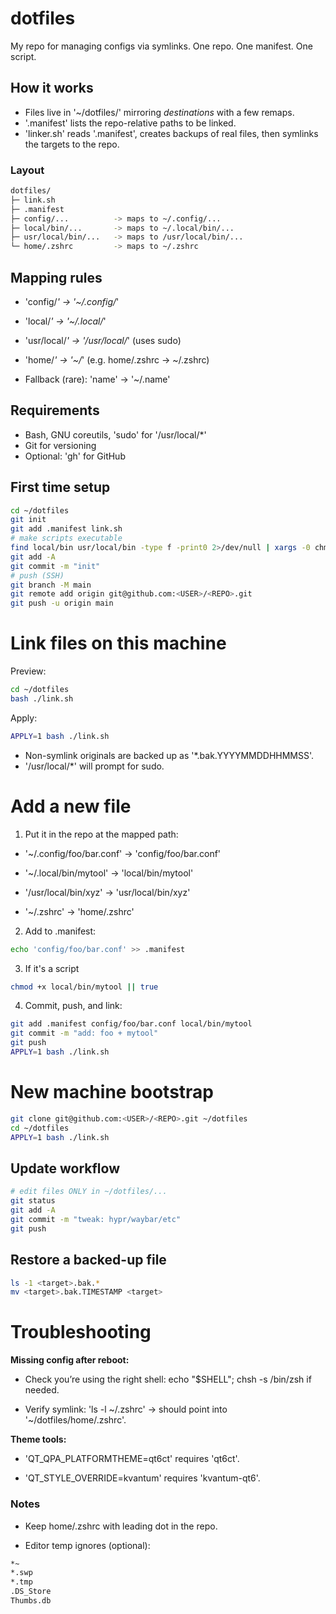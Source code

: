 # dotfiles
My repo for managing configs via symlinks. One repo. One manifest. One script.

## How it works
- Files live in '~/dotfiles/' mirroring *destinations* with a few remaps.
- '.manifest' lists the repo-relative paths to be linked.
- 'linker.sh' reads '.manifest', creates backups of real files, then symlinks the targets to the repo.

### Layout

```bash
dotfiles/
├─ link.sh
├─ .manifest
├─ config/...          -> maps to ~/.config/...
├─ local/bin/...       -> maps to ~/.local/bin/...
├─ usr/local/bin/...   -> maps to /usr/local/bin/...
└─ home/.zshrc         -> maps to ~/.zshrc
```

## Mapping rules

- 'config/*' → '~/.config/*'

- 'local/*' → '~/.local/*'

- 'usr/local/*' → '/usr/local/*' (uses sudo)

- 'home/*' → '~/*' (e.g. home/.zshrc → ~/.zshrc)

- Fallback (rare): 'name' → '~/.name'

## Requirements
- Bash, GNU coreutils, 'sudo' for '/usr/local/*'
- Git for versioning
- Optional: 'gh' for GitHub

## First time setup

```bash
cd ~/dotfiles
git init
git add .manifest link.sh
# make scripts executable
find local/bin usr/local/bin -type f -print0 2>/dev/null | xargs -0 chmod +x
git add -A
git commit -m "init"
# push (SSH)
git branch -M main
git remote add origin git@github.com:<USER>/<REPO>.git
git push -u origin main
```

# Link files on this machine

Preview:
```bash
cd ~/dotfiles
bash ./link.sh
```

Apply:
```bash
APPLY=1 bash ./link.sh
```
- Non-symlink originals are backed up as '*.bak.YYYYMMDDHHMMSS'.
- '/usr/local/*' will prompt for sudo.

# Add a new file

1. Put it in the repo at the mapped path:

- '~/.config/foo/bar.conf' → 'config/foo/bar.conf'

- '~/.local/bin/mytool' → 'local/bin/mytool'

- '/usr/local/bin/xyz' → 'usr/local/bin/xyz'

- '~/.zshrc' → 'home/.zshrc'

2. Add to .manifest:
```bash
echo 'config/foo/bar.conf' >> .manifest
```

3. If it's a script
```bash
chmod +x local/bin/mytool || true
```

4. Commit, push, and link:
```bash
git add .manifest config/foo/bar.conf local/bin/mytool
git commit -m "add: foo + mytool"
git push
APPLY=1 bash ./link.sh
```

# New machine bootstrap
```bash
git clone git@github.com:<USER>/<REPO>.git ~/dotfiles
cd ~/dotfiles
APPLY=1 bash ./link.sh
```

## Update workflow
```bash
# edit files ONLY in ~/dotfiles/...
git status
git add -A
git commit -m "tweak: hypr/waybar/etc"
git push

```

## Restore a backed-up file
```bash
ls -1 <target>.bak.*
mv <target>.bak.TIMESTAMP <target>

```

# Troubleshooting

**Missing config after reboot:**

- Check you’re using the right shell: echo "$SHELL"; chsh -s /bin/zsh if needed.

- Verify symlink: 'ls -l ~/.zshrc' → should point into '~/dotfiles/home/.zshrc'.

**Theme tools:**

- 'QT_QPA_PLATFORMTHEME=qt6ct' requires 'qt6ct'.

- 'QT_STYLE_OVERRIDE=kvantum' requires 'kvantum-qt6'.

### Notes

- Keep home/.zshrc with leading dot in the repo.

- Editor temp ignores (optional):
```markdown
*~
*.swp
*.tmp
.DS_Store
Thumbs.db

```


